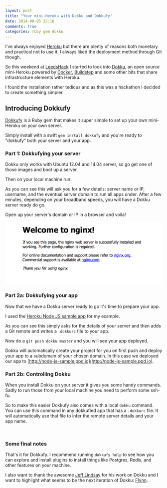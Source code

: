 ```yaml
---
layout: post
title: "Your mini-Heroku with Dokku and Dokkufy"
date: 2014-08-05 22:16
comments: true
categories: ruby gem dokku
---
```


I've always enjoyed [Heroku](http://heroku.com) but there are plenty of reasons both monetary and practical not to use it. I always liked the deployment method through Git though.

So this weekend at [LeedsHack](http://leedshack.org) I started to look into [Dokku](https://github.com/progrium/dokku), an open source mini-Heroku powered by [Docker](https://www.docker.com/), [Buildstep](https://github.com/progrium/buildstep) and some other bits that share infrastructure elements with Heroku.

I found the installation rather tedious and as this was a hackathon I decided to create something simpler.

## Introducing Dokkufy

[Dokkufy](https://github.com/cbetta/dokkufy) is a Ruby gem that makes it super simple to set up your own mini-Heroku on your own server.

Simply install with a swift `gem install dokkufy` and you're ready to "dokkufy" both your server and your app.

### Part 1: Dokkufying your server

Dokku only works with Ubuntu 12.04 and 14.04 server, so go get one of those images and boot up a server.

Then on your local machine run:

<script src="https://gist.github.com/cbetta/995577526584091c1e31.js"></script>

As you can see this will ask you for a few details: server name or IP, username, and the eventual server domain to run all apps under. After a few minutes, depending on your broadband speeds, you will have a Dokku server ready do go.

Open up your server's domain or IP in a browser and voila!

![Nginx](/images/blog/2014/nginx.png)

### Part 2a: Dokkufying your app

Now that we have a Dokku server ready to go it's time to prepare your app.

I used the [Heroku Node JS sample app](https://github.com/heroku/node-js-sample) for my example.

<script src="https://gist.github.com/cbetta/50149a1b60d47ba91f28.js"></script>

As you can see this simply asks for the details of your server and then adds a Git remote and writes a `.dokkurc` file to your app.

Now do a `git push dokku master` and you will see your app deployed.

<script src="https://gist.github.com/cbetta/f5379254e1563f00c7ae.js"></script>

Dokku will automatically create your project for you on first push and deploy your app to a subdomain of your chosen domain. In this case we deployed our app to [http://node-js-sample.ppd.io](http://node-js-sample.ppd.io).

### Part 2b: Controlling Dokku

When you install Dokku on your server it gives you some handy commands. Sadly to run those from your local machine you need to perform some ssh-fu.

So to make this easier Dokkufy also comes with a local `dokku` command. You can use this command in any dokkufied app that has a `.dokkurc` file. It will automatically use that file to infer the remote server details and your app name.

<script src="https://gist.github.com/cbetta/b1ffe8aca4f571fbbd21.js"></script>
&nbsp;

### Some final notes

That's it for Dokkufy. I recommend running `dokkufy help` to see how you can explore and install plugins to install things like Postgres, Redis, and other features on your machine.

I also want to thank the awesome [Jeff Lindsay](https://github.com/progrium) for his work on Dokku and I want to highlight what seems to be the next iteration of Dokku: [Flynn](https://flynn.io/).
